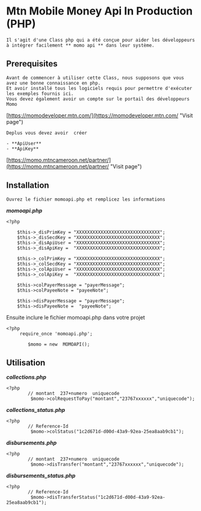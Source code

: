 # Mtn Mobile Money Api In Production (PHP)

    Il s'agit d'une Class php qui a été conçue pour aider les développeurs à intégrer facilement ** momo api ** dans leur système.

## Prerequisites ##

    Avant de commencer à utiliser cette Class, nous supposons que vous avez une bonne connaissance en php.
    Et avoir installé tous les logiciels requis pour permettre d'exécuter les exemples fournis ici.
    Vous devez également avoir un compte sur le portail des développeurs Momo 
[https://momodeveloper.mtn.com/](https://momodeveloper.mtn.com/ "Visit page")

    Deplus vous devez avoir  créer

    - **ApiUser** 
    - **ApiKey** 
[https://momo.mtncameroon.net/partner/](https://momo.mtncameroon.net/partner/ "Visit page")

## Installation ##

    Ouvrez le fichier momoapi.php et remplicez les informations

***momoapi.php***

    <?php
        
        $this->_disPrimKey = "XXXXXXXXXXXXXXXXXXXXXXXXXXXXXXX";
        $this->_disSecdKey = "XXXXXXXXXXXXXXXXXXXXXXXXXXXXXXX";
        $this->_disApiUser = "XXXXXXXXXXXXXXXXXXXXXXXXXXXXXXX";
        $this->_disApiKey =  "XXXXXXXXXXXXXXXXXXXXXXXXXXXXXXX";

        $this->_colPrimKey = "XXXXXXXXXXXXXXXXXXXXXXXXXXXXXXX";
        $this->_colSecdKey = "XXXXXXXXXXXXXXXXXXXXXXXXXXXXXXX";
        $this->_colApiUser = "XXXXXXXXXXXXXXXXXXXXXXXXXXXXXXX";
        $this->_colApiKey =  "XXXXXXXXXXXXXXXXXXXXXXXXXXXXXXX";
    
        $this->colPayerMessage = "payerMessage";
        $this->colPayeeNote = "payeeNote";

        $this->disPayerMessage = "payerMessage";
        $this->disPayeeNote =  "payeeNote";

Ensuite inclure le fichier momoapi.php dans votre projet

    <?php 
         require_once 'momoapi.php';

            $momo = new  MOMOAPI();

## Utilisation ##

***collections.php***

    <?php 
            // montant  237+numero	uniquecode
             $momo->colRequestToPay("montant","23767xxxxxx","uniquecode");

***collections_status.php***

    <?php 
            // Reference-Id
             $momo->colStatus("1c2d671d-d00d-43a9-92ea-25ea8aab9cb1");

***disbursements.php***

    <?php 
            // montant  237+numero	uniquecode
             $momo->disTransfer("montant","23767xxxxxx","uniquecode");

***disbursements_status.php***

    <?php 
            // Reference-Id
             $momo->disTransferStatus("1c2d671d-d00d-43a9-92ea-25ea8aab9cb1");